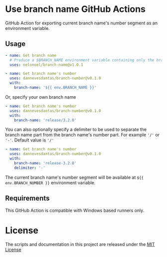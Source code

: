 # Use branch name GitHub Actions
GitHub Action for exporting current branch name's number segment as an environment variable.

## Usage

```yml
- name: Get branch name
  # Produce a $BRANCH_NAME environment variable containing only the branch name, without the 'refs/heads/' part
  uses: nelonoel/branch-name@v1.0.1

- name: Get branch name's number
  uses: dannevesdantas/branch-number@v0.1.0
  with:
    branch-name: '${{ env.BRANCH_NAME }}'
```

Or, specify your own branch name

```yml
- name: Get branch name's number
  uses: dannevesdantas/branch-number@v0.1.0
  with:
    branch-name: 'release/3.2.0'
```

You can also optionally specify a delimiter to be used to separate the branch name part from the branch name's number part. For example `'/'` or `'-'`. Default value is `'/'`

```yml
- name: Get branch name's number
  uses: dannevesdantas/branch-number@v0.1.0
  with:
    branch-name: 'release-3.2.0'
    delimiter: '-'
```

The current branch name's number segment will be available at `${{ env.BRANCH_NUMBER }}` environment variable.

## Requirements
This GitHub Action is compatible with Windows based runners only.

# License

The scripts and documentation in this project are released under the [MIT License](LICENSE)
